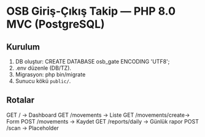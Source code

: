 # OSB Giriş-Çıkış Takip — PHP 8.0 MVC (PostgreSQL)

## Kurulum
1) DB oluştur:
   CREATE DATABASE osb_gate ENCODING 'UTF8';
2) .env düzenle (DB/TZ).
3) Migrasyon:
   php bin/migrate
4) Sunucu kökü `public/`.

## Rotalar
GET /                -> Dashboard
GET /movements       -> Liste
GET /movements/create-> Form
POST /movements      -> Kaydet
GET /reports/daily   -> Günlük rapor
POST /scan           -> Placeholder
